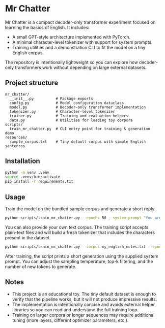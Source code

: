 # Mr Chatter

Mr Chatter is a compact decoder-only transformer experiment focused on learning the basics of English.
It includes:

- A small GPT-style architecture implemented with PyTorch.
- A minimal character-level tokenizer with support for system prompts.
- Training utilities and a demonstration CLI to fit the model on a tiny English corpus.

The repository is intentionally lightweight so you can explore how decoder-only transformers
work without depending on large external datasets.

## Project structure

```
mr_chatter/
  __init__.py          # Package exports
  config.py            # Model configuration dataclass
  model.py             # Decoder-only transformer implementation
  tokenizer.py         # Character-level tokenizer
  trainer.py           # Training and evaluation helpers
  data.py              # Utilities for loading toy corpora
scripts/
  train_mr_chatter.py  # CLI entry point for training & generation demo
resources/
  sample_corpus.txt    # Tiny default corpus with simple English sentences
```

## Installation

```bash
python -m venv .venv
source .venv/bin/activate
pip install -r requirements.txt
```

## Usage

Train the model on the bundled sample corpus and generate a short reply:

```bash
python scripts/train_mr_chatter.py --epochs 50 --system-prompt "You are Mr Chatter, an eager student of the English language." --seed "hello there"
```

You can also provide your own text corpus. The training script accepts plain-text
files and will build a fresh tokenizer that includes the characters present in
the dataset.

```bash
python scripts/train_mr_chatter.py --corpus my_english_notes.txt --epochs 100
```

After training, the script prints a short generation using the supplied system
prompt. You can adjust the sampling temperature, top-k filtering, and the number
of new tokens to generate.

## Notes

- This project is an educational toy. The tiny default dataset is enough to
  verify that the pipeline works, but it will not produce impressive results.
- The implementation is intentionally concise and avoids external helper
  libraries so you can read and understand the full training loop.
- Training on larger corpora or longer sequences may require additional tuning
  (more layers, different optimizer parameters, etc.).
